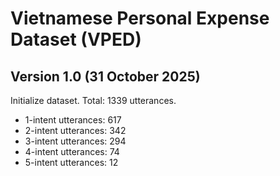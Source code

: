 # Vietnamese Personal Expense Dataset (VPED)

## Version 1.0 (31 October 2025)

Initialize dataset. Total: 1339 utterances.

- 1-intent utterances: 617
- 2-intent utterances: 342
- 3-intent utterances: 294
- 4-intent utterances: 74
- 5-intent utterances: 12
